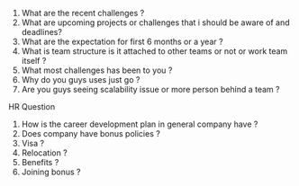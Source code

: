1. What are the recent challenges ?
2. What are upcoming projects or challenges that i should be aware of and deadlines?
3. What are the expectation for first 6 months or a year ?
4. What is team structure is it attached to other teams or not or work team itself ?
5. What most challenges has been to you ?
6. Why do you guys uses just go ?
7. Are you guys seeing scalability issue or more person behind a team ?

HR Question
1. How is the career development plan in general company have ?
2. Does company have bonus policies ?
3. Visa ?
4. Relocation ?
5. Benefits ?
6. Joining bonus ?
